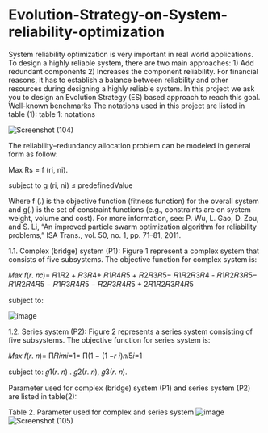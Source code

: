 # Evolution-Strategy-on-System-reliability-optimization
System reliability optimization is very important in real world applications. To design a highly
reliable system, there are two main approaches: 1) Add redundant components 2) Increases
the component reliability.
For financial reasons, it has to establish a balance between reliability and other resources
during designing a highly reliable system. In this project we ask you to design an Evolution
Strategy (ES) based approach to reach this goal.
Well-known benchmarks
The notations used in this project are listed in table (1):
table 1: notations

![Screenshot (104)](https://github.com/razimasoodi/Evolution-Strategy-on-System-reliability-optimization-/assets/170275013/b83cca26-3d57-40b1-9b13-56624a7db0e1)

The reliability–redundancy allocation problem can be modeled in general form as follow:

Max Rs = f (ri, ni).

subject to g (ri, ni) ≤ predefinedValue

Where f (.) is the objective function (fitness function) for the overall system and g(.) is the set
of constraint functions (e.g., constraints are on system weight, volume and cost). For more
information, see:
P. Wu, L. Gao, D. Zou, and S. Li, “An improved particle swarm optimization algorithm for
reliability problems,” ISA Trans., vol. 50, no. 1, pp. 71–81, 2011.

1.1. Complex (bridge) system (P1): Figure 1 represent a complex system that consists of five
subsystems. The objective function for complex system is:

𝑀𝑎𝑥 𝑓(𝑟. 𝑛𝑐)= 𝑅1𝑅2 + 𝑅3𝑅4+ 𝑅1𝑅4𝑅5 + 𝑅2𝑅3𝑅5− 𝑅1𝑅2𝑅3𝑅4 - 𝑅1𝑅2𝑅3𝑅5− 𝑅1𝑅2𝑅4𝑅5 − 𝑅1𝑅3𝑅4𝑅5 − 𝑅2𝑅3𝑅4𝑅5 + 2𝑅1𝑅2𝑅3𝑅4𝑅5

subject to:

![image](https://github.com/razimasoodi/Evolution-Strategy-on-System-reliability-optimization-/assets/170275013/29f3d035-58d6-43cf-b135-798157893282)

1.2. Series system (P2): Figure 2 represents a series system consisting of five subsystems. The
objective function for series system is:

𝑀𝑎𝑥 𝑓(𝑟. 𝑛)= Π𝑅𝑖𝑚𝑖=1= Π(1 − (1 −𝑟 𝑖)𝑛𝑖5𝑖=1

subject to: 𝑔1(𝑟. 𝑛) . 𝑔2(𝑟. 𝑛), 𝑔3(𝑟. 𝑛).

Parameter used for complex (bridge) system (P1) and series system (P2) are listed in table(2):

Table 2. Parameter used for complex and series system
![image](https://github.com/razimasoodi/Evolution-Strategy-on-System-reliability-optimization-/assets/170275013/026079b2-8285-42a3-914e-ee6451a2f3d7)
![Screenshot (105)](https://github.com/razimasoodi/Evolution-Strategy-on-System-reliability-optimization-/assets/170275013/c5d79d6e-e724-4820-ad59-5789100ae05f)


